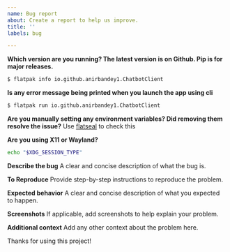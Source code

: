 ```yaml
---
name: Bug report
about: Create a report to help us improve.
title: ''
labels: bug

---
```


**Which version are you running? The latest version is on Github. Pip is for major releases.**
```sh
$ flatpak info io.github.anirbandey1.ChatbotClient
```

**Is any error message being printed when you launch the app using cli**
```sh
$ flatpak run io.github.anirbandey1.ChatbotClient
```

**Are you manually setting any environment variables? Did removing them resolve the issue?**
Use [flatseal](https://flathub.org/apps/com.github.tchx84.Flatseal) to check this

**Are you using X11 or Wayland?**
```sh
echo "$XDG_SESSION_TYPE"
```

**Describe the bug**
A clear and concise description of what the bug is.

**To Reproduce**
Provide step-by-step instructions to reproduce the problem.

**Expected behavior**
A clear and concise description of what you expected to happen.

**Screenshots**
If applicable, add screenshots to help explain your problem.

**Additional context**
Add any other context about the problem here.

Thanks for using this project!
